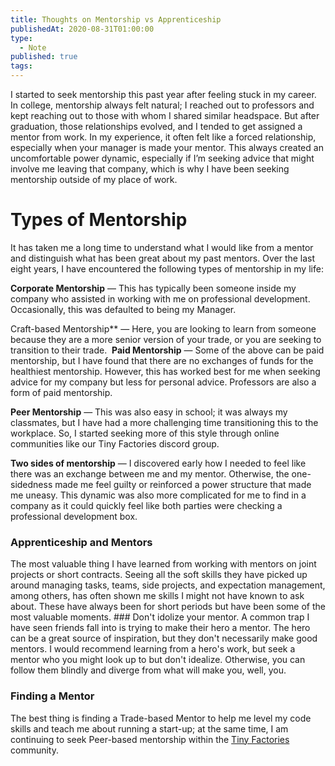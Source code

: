 ```yaml
---
title: Thoughts on Mentorship vs Apprenticeship
publishedAt: 2020-08-31T01:00:00
type:
  - Note
published: true
tags:
---
```

I started to seek mentorship this past year after feeling stuck in my career. In college, mentorship always felt natural; I reached out to professors and kept reaching out to those with whom I shared similar headspace. But after graduation, those relationships evolved, and I tended to get assigned a mentor from work. In my experience, it often felt like a forced relationship, especially when your manager is made your mentor. This always created an uncomfortable power dynamic, especially if I’m seeking advice that might involve me leaving that company, which is why I have been seeking mentorship outside of my place of work.


# Types of Mentorship

It has taken me a long time to understand what I would like from a mentor and distinguish what has been great about my past mentors. Over the last eight years, I have encountered the following types of mentorship in my life:

**Corporate Mentorship** — This has typically been someone inside my company who assisted in working with me on professional development. Occasionally, this was defaulted to being my Manager.

Craft-based Mentorship** — Here, you are looking to learn from someone because they are a more senior version of your trade, or you are seeking to transition to their trade.
﻿
**Paid Mentorship** — Some of the above can be paid mentorship, but I have found that there are no exchanges of funds for the healthiest mentorship. However, this has worked best for me when seeking advice for my company but less for personal advice. Professors are also a form of paid mentorship.

**Peer Mentorship** — This was also easy in school; it was always my classmates, but I have had a more challenging time transitioning this to the workplace. So, I started seeking more of this style through online communities like our Tiny Factories discord group.

**Two sides of mentorship** — I discovered early how I needed to feel like there was an exchange between me and my mentor. Otherwise, the one-sidedness made me feel guilty or reinforced a power structure that made me uneasy. This dynamic was also more complicated for me to find in a company as it could quickly feel like both parties were checking a professional development box.

### Apprenticeship and Mentors

The most valuable thing I have learned from working with mentors on joint projects or short contracts. Seeing all the soft skills they have picked up around managing tasks, teams, side projects, and expectation management, among others, has often shown me skills I might not have known to ask about. These have always been for short periods but have been some of the most valuable moments. ﻿### Don't idolize your mentor. A common trap I have seen friends fall into is trying to make their hero a mentor. The hero can be a great source of inspiration, but they don't necessarily make good mentors. I would recommend learning from a hero's work, but seek a mentor who you might look up to but don't idealize. Otherwise, you can follow them blindly and diverge from what will make you, well, you. ﻿

### Finding a Mentor

The best thing is finding a Trade-based Mentor to help me level my code skills and teach me about running a start-up; at the same time, I am continuing to seek Peer-based mentorship within the [Tiny Factories](https://tinyfactories.space/) community.
